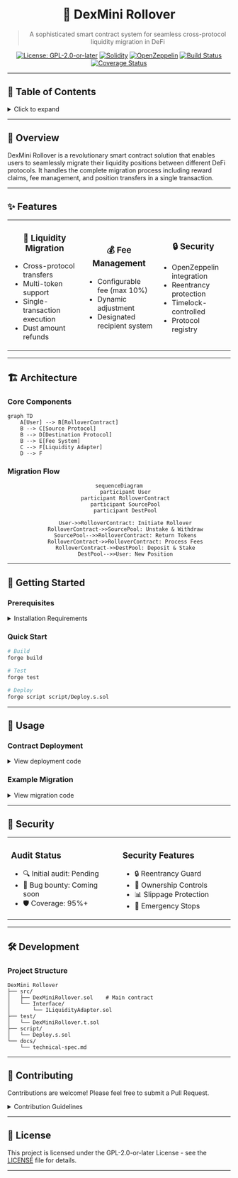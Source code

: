 <div align="center">

# 🔄 DexMini Rollover

> A sophisticated smart contract system for seamless cross-protocol liquidity migration in DeFi

[![License: GPL-2.0-or-later](https://img.shields.io/badge/License-GPL%20v2+-blue.svg)](LICENSE)
[![Solidity](https://img.shields.io/badge/solidity-%5E0.8.0-363636.svg)](https://docs.soliditylang.org/en/v0.8.0/)
[![OpenZeppelin](https://img.shields.io/badge/OpenZeppelin-4.x-blue.svg)](https://www.openzeppelin.com/)
[![Build Status](https://img.shields.io/github/workflow/status/DexMini/Dex-Mini-Rollover/CI)](https://github.com/DexMini/Dex-Mini-Rollover/actions)
[![Coverage Status](https://img.shields.io/codecov/c/github/DexMini/Dex-Mini-Rollover)](https://codecov.io/gh/DexMini/Dex-Mini-Rollover)
</div>

---

## 📑 Table of Contents

<details>
<summary>Click to expand</summary>

- [Overview](#-overview)
- [Features](#-features)
- [Architecture](#-architecture)
- [Getting Started](#-getting-started)
- [Usage](#-usage)
- [Security](#-security)
- [Development](#-development)
- [Contributing](#-contributing)
- [License](#-license)

</details>

---

## 🌟 Overview

DexMini Rollover is a revolutionary smart contract solution that enables users to seamlessly migrate their liquidity positions between different DeFi protocols. It handles the complete migration process including reward claims, fee management, and position transfers in a single transaction.

---

## ✨ Features

<table>
<tr>
<td width="33%">
<h3 align="center">🔄 Liquidity Migration</h3>

- Cross-protocol transfers
- Multi-token support
- Single-transaction execution
- Dust amount refunds
</td>
<td width="33%">
<h3 align="center">💰 Fee Management</h3>

- Configurable fee (max 10%)
- Dynamic adjustment
- Designated recipient system
</td>
<td width="33%">
<h3 align="center">🔒 Security</h3>

- OpenZeppelin integration
- Reentrancy protection
- Timelock-controlled
- Protocol registry
</td>
</tr>
</table>

---

## 🏗 Architecture

### Core Components

```mermaid
graph TD
    A[User] --> B[RolloverContract]
    B --> C[Source Protocol]
    B --> D[Destination Protocol]
    B --> E[Fee System]
    C --> F[Liquidity Adapter]
    D --> F
```

### Migration Flow

<div align="center">

```mermaid
sequenceDiagram
    participant User
    participant RolloverContract
    participant SourcePool
    participant DestPool
    
    User->>RolloverContract: Initiate Rollover
    RolloverContract->>SourcePool: Unstake & Withdraw
    SourcePool-->>RolloverContract: Return Tokens
    RolloverContract->>RolloverContract: Process Fees
    RolloverContract->>DestPool: Deposit & Stake
    DestPool-->>User: New Position
```

</div>

---

## 🚀 Getting Started

### Prerequisites

<details>
<summary>Installation Requirements</summary>

```bash
# Install Foundry
curl -L https://foundry.paradigm.xyz | bash
foundryup

# Clone the repository
git clone https://github.com/DexMini/Dex-Mini-Rollover.git
cd Dex-Mini-Rollover

# Install dependencies
forge install
```

</details>

### Quick Start

```bash
# Build
forge build

# Test
forge test

# Deploy
forge script script/Deploy.s.sol
```

---

## 📝 Usage

### Contract Deployment

<details>
<summary>View deployment code</summary>

```solidity
RolloverContract rollover = new RolloverContract(
    feePercentage,    // e.g., 50 (0.5%)
    feeRecipient,     // fee collector address
    wethAddress,      // WETH contract address
    timelockAddress   // governance timelock
);
```

</details>

### Example Migration

<details>
<summary>View migration code</summary>

```solidity
rollover.rolloverLiquidity(
    sourcePool,          // e.g., Uniswap pool
    destinationPool,     // e.g., Sushiswap pool
    liquidityAmount,     // amount to migrate
    sourceParams,        // withdrawal parameters
    destinationParams    // deposit parameters
);
```

</details>

---

## 🔐 Security

<table>
<tr>
<td width="50%">

### Audit Status
- 🔍 Initial audit: Pending
- 🎯 Bug bounty: Coming soon
- 🛡️ Coverage: 95%+

</td>
<td width="50%">

### Security Features
- 🔒 Reentrancy Guard
- 👑 Ownership Controls
- 📊 Slippage Protection
- 🛑 Emergency Stops

</td>
</tr>
</table>

---

## 🛠 Development

### Project Structure

```
DexMini Rollover
├── src/
│   ├── DexMiniRollover.sol    # Main contract
│   └── Interface/
│       └── ILiquidityAdapter.sol
├── test/
│   └── DexMiniRollover.t.sol
├── script/
│   └── Deploy.s.sol
└── docs/
    └── technical-spec.md
```

---

## 🤝 Contributing
Contributions are welcome! Please feel free to submit a Pull Request.

<details>
<summary>Contribution Guidelines</summary>

1. Fork the repository
2. Create your feature branch
3. Commit your changes
4. Push to the branch
5. Open a Pull Request

</details>

---

## 📄 License

This project is licensed under the GPL-2.0-or-later License - see the [LICENSE](LICENSE) file for details.

---

